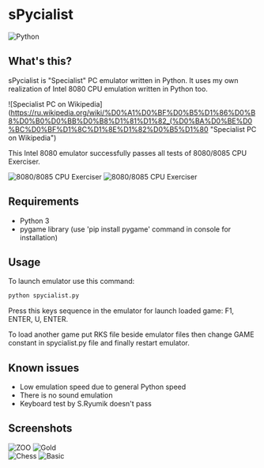 # sPycialist

![Python](https://www.python.org/static/community_logos/python-logo-master-v3-TM.png "Written in Python")

## What's this?
sPycialist is "Specialist" PC emulator written in Python. It uses my own realization of Intel 8080 CPU emulation written in Python too.

![Specialist PC on Wikipedia](https://ru.wikipedia.org/wiki/%D0%A1%D0%BF%D0%B5%D1%86%D0%B8%D0%B0%D0%BB%D0%B8%D1%81%D1%82_(%D0%BA%D0%BE%D0%BC%D0%BF%D1%8C%D1%8E%D1%82%D0%B5%D1%80 "Specialist PC on Wikipedia")

This Intel 8080 emulator successfully passes all tests of 8080/8085 CPU Exerciser.

![8080/8085 CPU Exerciser](https://pic.maxiol.com/images/1545797292.3254906935.i8080validator2.png "8080/8085 CPU Exerciser") ![8080/8085 CPU Exerciser](https://pic.maxiol.com/images/1545797039.3254906935.i8080validator3.png "8080/8085 CPU Exerciser")

## Requirements

* Python 3
* pygame library (use 'pip install pygame' command in console for installation)

## Usage

To launch emulator use this command:

```bash
python spycialist.py
```

Press this keys sequence in the emulator for launch loaded game: F1, ENTER, U, ENTER.

To load another game put RKS file beside emulator files then change GAME constant in spycialist.py file and finally restart emulator.

## Known issues

* Low emulation speed due to general Python speed
* There is no sound emulation
* Keyboard test by S.Ryumik doesn't pass

## Screenshots

![ZOO](https://pic.maxiol.com/images/1545017987.3254906935.zoo.gif "ZOO Game") ![Gold](https://pic.maxiol.com/images/1545798202.3254906935.gold.gif "Gold Game")<br>
![Chess](https://pic.maxiol.com/images/1545567716.90463878.chess.png "Chess") ![Basic](https://pic.maxiol.com/images/1545798471.3254906935.chessbasic.png "Basic")
